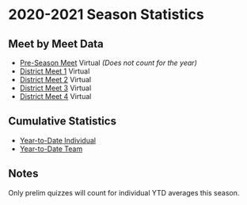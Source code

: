 # 2020-2021 Season Statistics

## Meet by Meet Data

- [Pre-Season Meet](/downloads/2020-2021/pre-season.xlsx) Virtual *(Does not count for the year)*
- [District Meet 1](/downloads/2020-2021/meet_1.xlsx) Virtual
- [District Meet 2](/downloads/2020-2021/meet_2.xlsx) Virtual
- [District Meet 3](/downloads/2020-2021/meet_3.xlsx) Virtual
- [District Meet 4](/downloads/2020-2021/meet_4.xlsx) Virtual

## Cumulative Statistics

- [Year-to-Date Individual](/downloads/2020-2021/ytd_individual.xlsx)
- [Year-to-Date Team](/downloads/2020-2021/ytd_team.xlsx)

## Notes

Only prelim quizzes will count for individual YTD averages this season.
